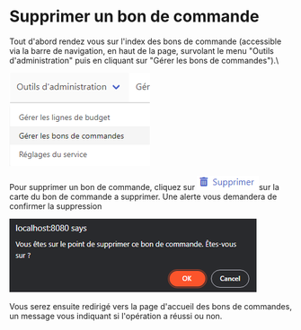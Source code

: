 # Supprimer un bon de commande

Tout d'abord rendez vous sur l'index des bons de commande  (accessible via la barre de navigation, en haut de la page, survolant le menu "Outils d'administration" puis en cliquant sur "Gérer les bons de commandes").\


![Cliquez sur "Gérer les bons de commande" depuis la barre de navigation](<../../.gitbook/assets/image (2).png>)

Pour supprimer un bon de commande, cliquez sur ![](<../../.gitbook/assets/image (14).png>)sur la carte du bon de commande a supprimer. Une alerte vous demandera de confirmer la suppression&#x20;

![Confirmer la suppression du bon de commandes](<../../.gitbook/assets/image (9).png>)

Vous serez ensuite redirigé vers la page d'accueil des bons de commandes, un message vous indiquant si l'opération a réussi ou non.
